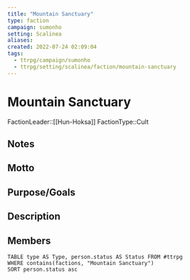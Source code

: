 ```yaml
---
title: "Mountain Sanctuary"
type: faction
campaign: sumonho
setting: Scalinea
aliases:
created: 2022-07-24 02:09:04
tags:
  - ttrpg/campaign/sumonho
  - ttrpg/setting/scalinea/faction/mountain-sanctuary
---
```


# Mountain Sanctuary

FactionLeader::[[Hun-Hoksa]]
FactionType::Cult

## Notes


## Motto


## Purpose/Goals


## Description


## Members

```dataview
TABLE type AS Type, person.status AS Status FROM #ttrpg
WHERE contains(factions, "Mountain Sanctuary")
SORT person.status asc
```

